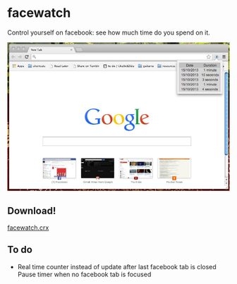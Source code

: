 facewatch
=========
Control yourself on facebook: see how much time do you spend on it.

![example](images/example.jpg)

Download!
---------

[facewatch.crx](https://github.com/martriay/facewatch/raw/master/facewatch.crx)

To do
-----
* Real time counter instead of update after last facebook tab is closed
 Pause timer when no facebook tab is focused
